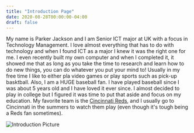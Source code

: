 ```yaml
---
title: "Introduction Page"
date: 2020-08-28T00:00:00-04:00
draft: false
---
```

My name is Parker Jackson and I am  Senior ICT major at UK with a focus in Technology Management. I love almost everything that has to do with technology and 
when I found ICT as a major I knew it was the right one for me. I even recently built my own computer and when I completed it, it showed me that as long as you
take the time to research and learn how to do new things, you can do whatever you put your mind to! Usually in my free time I like to either pla video games or 
play sports such as pick-up basktball. Also, I am a HUGE baseball fan. I have played baseball since I was about 5 years old and I have loved it ever since. I 
almost decided to play in college but I figured it was time to put that aside and focus on my education. My favorite team is the [Cincinnati Reds](https://www.mlb.com/reds), and I usually go to Cincinnati in the summers to watch them play (even though it's tough being a Reds fan sometimes). 

![Introduction Picture](https://competent-chandrasekhar-78911e.netlify.app/ICTpic.png)
